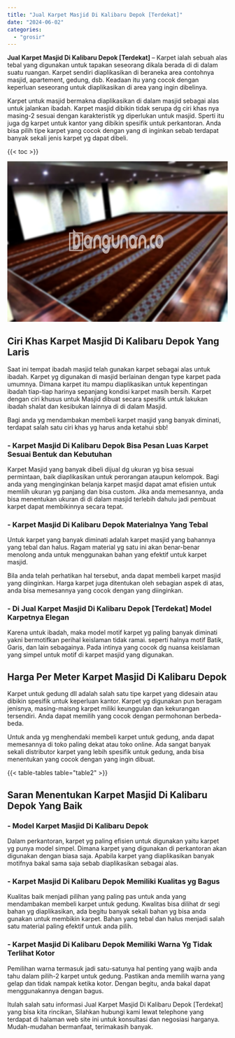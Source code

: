 ```yaml
---
title: "Jual Karpet Masjid Di Kalibaru Depok [Terdekat]"
date: "2024-06-02"
categories: 
  - "grosir"
---
```


**Jual Karpet Masjid Di Kalibaru Depok \[Terdekat\]** – Karpet ialah sebuah alas tebal yang digunakan untuk tapakan seseorang dikala berada di di dalam suatu ruangan. Karpet sendiri diaplikasikan di beraneka area contohnya masjid, apartement, gedung, dsb. Keadaan itu yang cocok dengan keperluan seseorang untuk diaplikasikan di area yang ingin dibelinya.

Karpet untuk masjid bermakna diaplikasikan di dalam masjid sebagai alas untuk jalankan ibadah. Karpet masjid dibikin tidak serupa dg ciri khas nya masing-2 sesuai dengan karakteristik yg diperlukan untuk masjid. Sperti itu juga dg karpet untuk kantor yang dibikin spesifik untuk perkantoran. Anda bisa pilih tipe karpet yang cocok dengan yang di inginkan sebab terdapat banyak sekali jenis karpet yg dapat dibeli.

{{< toc >}}

![Jual Karpet Masjid Di Kalibaru Depok [Terdekat]](/images/grosir-karpet-murah-71.png)

## Ciri Khas Karpet Masjid Di Kalibaru Depok Yang Laris

Saat ini tempat ibadah masjid telah gunakan karpet sebagai alas untuk ibadah. Karpet yg digunakan di masjid berlainan dengan type karpet pada umumnya. Dimana karpet itu mampu diaplikasikan untuk kepentingan ibadah tiap-tiap harinya sepanjang kondisi karpet masih bersih. Karpet dengan ciri khusus untuk Masjid dibuat secara spesifik untuk lakukan ibadah shalat dan kesibukan lainnya di di dalam Masjid.

Bagi anda yg mendambakan membeli karpet masjid yang banyak diminati, terdapat salah satu ciri khas yg harus anda ketahui sbb!

### \- Karpet Masjid Di Kalibaru Depok Bisa Pesan Luas Karpet Sesuai Bentuk dan Kebutuhan

Karpet Masjid yang banyak dibeli dijual dg ukuran yg bisa sesuai permintaan, baik diaplikasikan untuk perorangan ataupun kelompok. Bagi anda yang menginginkan belanja karpet masjid dapat amat efisien untuk memliih ukuran yg panjang dan bisa custom. Jika anda memesannya, anda bisa menentukan ukuran di di dalam masjid terlebih dahulu jadi pembuat karpet dapat membikinnya secara tepat.

### \- Karpet Masjid Di Kalibaru Depok Materialnya Yang Tebal

Untuk karpet yang banyak diminati adalah karpet masjid yang bahannya yang tebal dan halus. Ragam material yg satu ini akan benar-benar menolong anda untuk menggunakan bahan yang efektif untuk karpet masjid.

Bila anda telah perhatikan hal tersebut, anda dapat membeli karpet masjid yang diinginkan. Harga karpet juga ditentukan oleh sebagian aspek di atas, anda bisa memesannya yang cocok dengan yang diinginkan.

### \- Di Jual Karpet Masjid Di Kalibaru Depok \[Terdekat\] Model Karpetnya Elegan

Karena untuk ibadah, maka model motif karpet yg paling banyak diminati yakni bermotifkan perihal keislaman tidak ramai. seperti halnya motif Batik, Garis, dan lain sebagainya. Pada intinya yang cocok dg nuansa keislaman yang simpel untuk motif di karpet masjid yang digunakan.

## Harga Per Meter Karpet Masjid Di Kalibaru Depok

Karpet untuk gedung dll adalah salah satu tipe karpet yang didesain atau dibikin spesifik untuk keperluan kantor. Karpet yg digunakan pun beragam jenisnya, masing-maisng karpet miliki keunggulan dan kekurangan tersendiri. Anda dapat memilih yang cocok dengan permohonan berbeda-beda.

Untuk anda yg menghendaki membeli karpet untuk gedung, anda dapat memesannya di toko paling dekat atau toko online. Ada sangat banyak sekali distributor karpet yang lebih spesifik untuk gedung, anda bisa menentukan yang cocok dengan yang ingin dibuat.

{{< table-tables table="table2" >}}

## Saran Menentukan Karpet Masjid Di Kalibaru Depok Yang Baik

### \- Model Karpet Masjid Di Kalibaru Depok

Dalam perkantoran, karpet yg paling efisien untuk digunakan yaitu karpet yg punya model simpel. Dimana karpet yang digunakan di perkantoran akan digunakan dengan biasa saja. Apabila karpet yang diaplikasikan banyak motifnya bakal sama saja sebab diaplikasikan sebagai alas.

### \- Karpet Masjid Di Kalibaru Depok Memiliki Kualitas yg Bagus

Kualitas baik menjadi pilihan yang paling pas untuk anda yang mendambakan membeli karpet untuk gedung. Kwalitas bisa dilihat dr segi bahan yg diaplikasikan, ada begitu banyak sekali bahan yg bisa anda gunakan untuk membikin karpet. Bahan yang tebal dan halus menjadi salah satu material paling efektif untuk anda pilih.

### \- Karpet Masjid Di Kalibaru Depok Memiliki Warna Yg Tidak Terlihat Kotor

Pemilihan warna termasuk jadi satu-satunya hal penting yang wajib anda tahu dalam pilih-2 karpet untuk gedung. Pastikan anda memilih warna yang gelap dan tidak nampak ketika kotor. Dengan begitu, anda bakal dapat menggunakannya dengan bagus.

Itulah salah satu informasi Jual Karpet Masjid Di Kalibaru Depok \[Terdekat\] yang bisa kita rincikan, Silahkan hubungi kami lewat telephone yang terdapat di halaman web site ini untuk konsultasi dan negosiasi harganya. Mudah-mudahan bermanfaat, terimakasih banyak.
